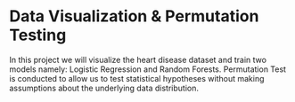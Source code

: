 # Data Visualization & Permutation Testing
In this project we will visualize the heart disease dataset and train two models namely: Logistic Regression and Random Forests. Permutation Test is conducted to allow us to test statistical hypotheses without making assumptions about the underlying data distribution. 
